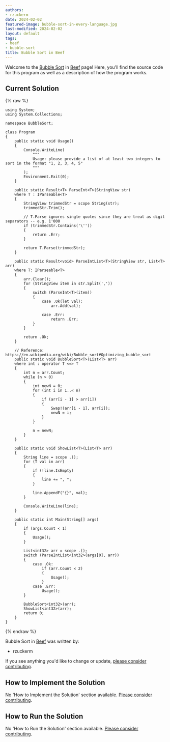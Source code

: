 ```yaml
---
authors:
- rzuckerm
date: 2024-02-02
featured-image: bubble-sort-in-every-language.jpg
last-modified: 2024-02-02
layout: default
tags:
- beef
- bubble-sort
title: Bubble Sort in Beef
---
```


Welcome to the [Bubble Sort](https://sampleprograms.io/projects/bubble-sort) in [Beef](https://sampleprograms.io/languages/beef) page! Here, you'll find the source code for this program as well as a description of how the program works.

## Current Solution

{% raw %}

```beef
using System;
using System.Collections;

namespace BubbleSort;

class Program
{
    public static void Usage()
    {
        Console.WriteLine(
            """
            Usage: please provide a list of at least two integers to sort in the format "1, 2, 3, 4, 5"
            """
        );
        Environment.Exit(0);
    }

    public static Result<T> ParseInt<T>(StringView str)
    where T : IParseable<T>
    {
        StringView trimmedStr = scope String(str);
        trimmedStr.Trim();

        // T.Parse ignores single quotes since they are treat as digit separators -- e.g. 1'000
        if (trimmedStr.Contains('\''))
        {
            return .Err;
        }

        return T.Parse(trimmedStr);
    }

    public static Result<void> ParseIntList<T>(StringView str, List<T> arr)
    where T: IParseable<T>
    {
        arr.Clear();
        for (StringView item in str.Split(','))
        {
            switch (ParseInt<T>(item))
            {
                case .Ok(let val):
                    arr.Add(val);

                case .Err:
                    return .Err;
            }
        }

        return .Ok;
    }

    // Reference: https://en.wikipedia.org/wiki/Bubble_sort#Optimizing_bubble_sort
    public static void BubbleSort<T>(List<T> arr)
    where int : operator T <=> T
    {
        int n = arr.Count;
        while (n > 0)
        {
            int newN = 0;
            for (int i in 1..< n)
            {
                if (arr[i - 1] > arr[i])
                {
                    Swap!(arr[i - 1], arr[i]);
                    newN = i;
                }
            }

            n = newN;
        }
    }

    public static void ShowList<T>(List<T> arr)
    {
        String line = scope .();
        for (T val in arr)
        {
            if (!line.IsEmpty)
            {
                line += ", ";
            }

            line.AppendF("{}", val);
        }

        Console.WriteLine(line);
    }

    public static int Main(String[] args)
    {
        if (args.Count < 1)
        {
            Usage();
        }

        List<int32> arr = scope .();
        switch (ParseIntList<int32>(args[0], arr))
        {
            case .Ok:
                if (arr.Count < 2)
                {
                    Usage();
                }
            case .Err:
                Usage();
        }

        BubbleSort<int32>(arr);
        ShowList<int32>(arr);
        return 0;
    }
}

```

{% endraw %}

Bubble Sort in [Beef](https://sampleprograms.io/languages/beef) was written by:

- rzuckerm

If you see anything you'd like to change or update, [please consider contributing](https://github.com/TheRenegadeCoder/sample-programs).

## How to Implement the Solution

No 'How to Implement the Solution' section available. [Please consider contributing](https://github.com/TheRenegadeCoder/sample-programs-website).

## How to Run the Solution

No 'How to Run the Solution' section available. [Please consider contributing](https://github.com/TheRenegadeCoder/sample-programs-website).